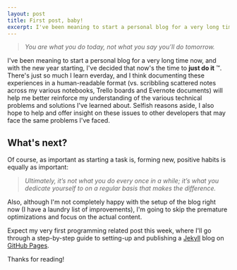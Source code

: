 ```yaml
---
layout: post
title: First post, baby!
excerpt: I've been meaning to start a personal blog for a very long time now, and with the new year starting,I've decided that now is the time to <b>just do it</b>.
---
```


<blockquote>
  <i>You are what you do today, not what you say you’ll do tomorrow.</i>
</blockquote>

I've been meaning to start a personal blog for a very long time now, and with the new year starting,
I've decided that now's the time to **just do it** ™. There's just so much I learn everday, and I
think documenting these experiences in a human-readable format (vs. scribbling scattered notes
across my various notebooks, Trello boards and Evernote documents) will help me better reinforce my
understanding of the various technical problems and solutions I've learned about. Selfish reasons
aside, I also hope to help and offer insight on these issues to other developers that may face the
same problems I've faced.

## What's next?
Of course, as important as starting a task is, forming new, positive habits is
equally as important:

<blockquote>
  <i>
    Ultimately, it’s not what you do every once in a while; it’s what you dedicate yourself to on a
    regular basis that makes the difference.
  </i>
</blockquote>

Also, although I'm not completely happy with the
setup of the blog right now (I have a laundry list of improvements), I'm going to skip the premature
optimizations and focus on the actual content.

Expect my very first programming related post this week, where I'll go through a step-by-step
guide to setting-up and publishing a [Jekyll](https://jekyllrb.com) blog on [GitHub
Pages](https://pages.github.com/).

Thanks for reading!

